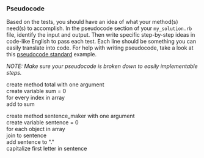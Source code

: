 ### Pseudocode

Based on the tests, you should have an idea of what your method(s) need(s) to accomplish.
In the pseudocode section of your `my_solution.rb` file, identify the input and output. 
Then write specific step-by-step ideas in code-like English to pass each test. 
Each line should be something you can easily translate into code. 
For help with writing pseudocode, take a look at this [pseudocode standard](http://users.csc.calpoly.edu/~jdalbey/SWE/pdl_std.html) example.

*NOTE: Make sure your pseudocode is broken down to easily implementable steps.*

create method total with one argument<br>
create variable sum = 0<br>
for every index in array<br>
add to sum<br>

create method sentence_maker with one argument<br>
create variable sentence = 0<br>
for each object in array<br>
join to sentence<br>
add sentence to "."<br>
capitalize first letter in sentence<br>
